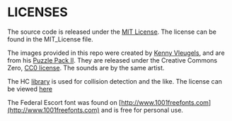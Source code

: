 LICENSES
========

The source code is released under the [MIT License](https://opensource.org/licenses/MIT). The license can be found in the MIT_License file.


The images provided in this repo were created by [Kenny Vleugels](http://kenney.nl/assets/), and are from his [Puzzle Pack II](http://kenney.nl/assets/puzzle-pack-2). They are released under the Creative Commons Zero, [CC0 license](https://creativecommons.org/publicdomain/zero/1.0/). The sounds are by the same artist.


The HC [library](https://github.com/vrld/HC) is used for collision detection and the like. The license can be viewed [here](http://hc.readthedocs.org/en/latest/license.html)

The Federal Escort font was found on [http://www.1001freefonts.com](http://www.1001freefonts.com) and is free for personal use.
